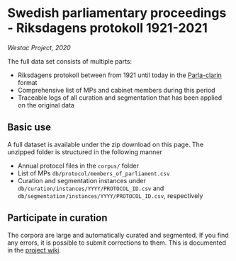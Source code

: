 # Swedish parliamentary proceedings - Riksdagens protokoll 1921-2021

_Westac Project, 2020_

The full data set consists of multiple parts:

- Riksdagens protokoll between from 1921 until today in the [Parla-clarin](https://github.com/clarin-eric/parla-clarin) format
- Comprehensive list of MPs and cabinet members during this period
- Traceable logs of all curation and segmentation that has been applied on the original data 

## Basic use

A full dataset is available under the zip download on this page. The unzipped folder is structured in  the following manner

- Annual protocol files in the ```corpus/``` folder
- List of MPs ```db/protocol/members_of_parliament.csv```
- Curation and segmentation instances under ```db/curation/instances/YYYY/PROTOCOL_ID.csv``` and ```db/segmentation/instances/YYYY/PROTOCOL_ID.csv```, respectively

## Participate in curation

The corpora are large and automatically curated and segmented. If you find any errors, it is possible to submit corrections to them. This is documented in the [project wiki](https://github.com/welfare-state-analytics/riksdagen-corpus/wiki/Submit-corrections).

